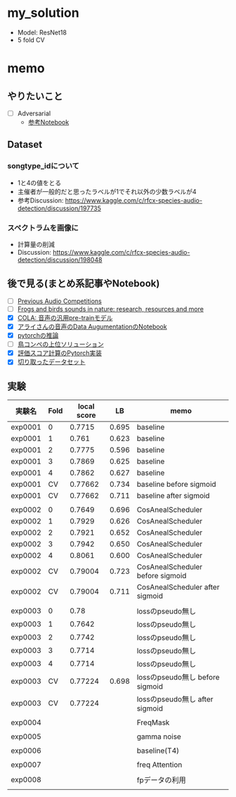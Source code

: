 # my_solution
- Model: ResNet18
- 5 fold CV

# memo

## やりたいこと
- [ ] Adversarial
  - [参考Notebook](https://www.kaggle.com/tunguz/adversarial-rainforest)

## Dataset
### songtype_idについて
- 1と4の値をとる
- 主催者が一般的だと思ったラベルが1でそれ以外の少数ラベルが4
- 参考Discussion: https://www.kaggle.com/c/rfcx-species-audio-detection/discussion/197735

### スペクトラムを画像に
- 計算量の削減
- Discussion: https://www.kaggle.com/c/rfcx-species-audio-detection/discussion/198048

## 後で見る(まとめ系記事やNotebook)
- [ ] [Previous Audio Competitions](https://www.kaggle.com/c/rfcx-species-audio-detection/discussion/197737)
- [ ] [Frogs and birds sounds in nature: research, resources and more](https://www.kaggle.com/c/rfcx-species-audio-detection/discussion/197751)
- [x] [COLA: 音声の汎用pre-trainモデル](https://www.kaggle.com/c/rfcx-species-audio-detection/discussion/197805)
- [x] [アライさんの音声のData AugumentationのNotebook](https://www.kaggle.com/hidehisaarai1213/rfcx-audio-data-augmentation-japanese-english)
- [x] [pytorchの推論](https://www.kaggle.com/kneroma/inference-resnest-rfcx-audio-detection)
- [ ] [鳥コンペの上位ソリューション](https://www.kaggle.com/c/rfcx-species-audio-detection/discussion/197873)
- [x] [評価スコア計算のPytorch実装](https://www.kaggle.com/c/rfcx-species-audio-detection/discussion/198418)
- [x] [切り取ったデータセット](https://www.kaggle.com/c/rfcx-species-audio-detection/discussion/199025)

## 実験

|実験名|Fold|local score|LB|memo|
|--|--|--|--|--|
|exp0001|0|0.7715|0.695|baseline|
|exp0001|1|0.761|0.623|baseline|
|exp0001|2|0.7775|0.596|baseline|
|exp0001|3|0.7869|0.625|baseline|
|exp0001|4|0.7862|0.627|baseline|
|exp0001|CV|0.77662|0.734|baseline before sigmoid|
|exp0001|CV|0.77662|0.711|baseline after sigmoid|
||||||
|exp0002|0|0.7649|0.696|CosAnealScheduler|
|exp0002|1|0.7929|0.626|CosAnealScheduler|
|exp0002|2|0.7921|0.652|CosAnealScheduler|
|exp0002|3|0.7942|0.650|CosAnealScheduler|
|exp0002|4|0.8061|0.600|CosAnealScheduler|
|exp0002|CV|0.79004|0.723|CosAnealScheduler before sigmoid|
|exp0002|CV|0.79004|0.711|CosAnealScheduler after sigmoid|
||||||
|exp0003|0|0.78||lossのpseudo無し|
|exp0003|1|0.7642||lossのpseudo無し|
|exp0003|2|0.7742||lossのpseudo無し|
|exp0003|3|0.7714||lossのpseudo無し|
|exp0003|4|0.7714||lossのpseudo無し|
|exp0003|CV|0.77224|0.698|lossのpseudo無し before sigmoid|
|exp0003|CV|0.77224||lossのpseudo無し after sigmoid|
||||||
|exp0004||||FreqMask|
||||||
|exp0005||||gamma noise|
||||||
|exp0006||||baseline(T4)|
||||||
|exp0007||||freq Attention|
||||||
|exp0008||||fpデータの利用|
||||||

